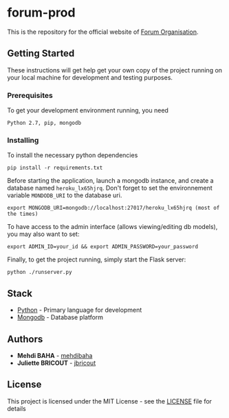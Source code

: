 # forum-prod

This is the repository for the official website of [Forum Organisation](https://forum-prod.herokuapp.com).

## Getting Started

These instructions will get help get your own copy of the project running on your local machine for development and testing purposes.

### Prerequisites

To get your development environment running, you need

```
Python 2.7, pip, mongodb
```

### Installing

To install the necessary python dependencies

```
pip install -r requirements.txt
```

Before starting the application, launch a mongodb instance, and create a database named `heroku_lx65hjrq`.
Don't forget to set the environnement variable `MONDODB_URI` to the database uri.

```
export MONGODB_URI=mongodb://localhost:27017/heroku_lx65hjrq (most of the times)
```
To have access to the admin interface (allows viewing/editing db models), you may also want to set:

```
export ADMIN_ID=your_id && export ADMIN_PASSWORD=your_password
```

Finally, to get the project running, simply start the Flask server:

```
python ./runserver.py
```

## Stack

* [Python](https://www.python.org/) - Primary language for development
* [Mongodb](https://www.mongodb.com/) - Database platform

## Authors

* **Mehdi BAHA** - [mehdibaha](https://github.com/mehdibaha)
* **Juliette BRICOUT** - [jbricout](https://github.com/jbricout)

## License

This project is licensed under the MIT License - see the [LICENSE](LICENSE) file for details
